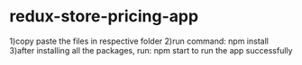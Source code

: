 # redux-store-pricing-app

1)copy paste the files in respective folder
2)run command: npm install
3)after installing all the packages, run: npm start to run the app successfully
